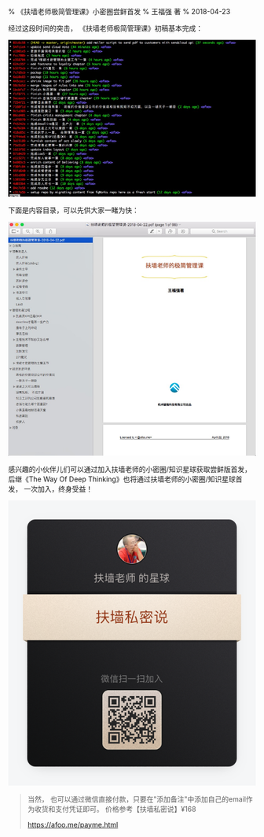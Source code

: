 % 《扶墙老师极简管理课》小密圈尝鲜首发
% 王福强 著
% 2018-04-23

经过这段时间的突击， 《扶墙老师极简管理课》初稿基本完成：

![](images/PoW.jpeg)


下面是内容目录，可以先供大家一睹为快：

![](images/目录和封面.jpeg)




感兴趣的小伙伴儿们可以通过加入扶墙老师的小密圈/知识星球获取尝鲜版首发， 后继《The Way Of Deep Thinking》也将通过扶墙老师的小密圈/知识星球首发， 一次加入，终身受益！

![](images/扶墙私密说-小密圈.png)



> 当然， 也可以通过微信直接付款，只要在"添加备注"中添加自己的email作为收货和支付凭证即可。 价格参考【扶墙私密说】¥168
>
> <https://afoo.me/payme.html>